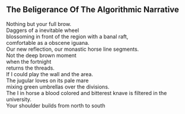 The Beligerance Of The Algorithmic Narrative
--------------------------------------------
Nothing but your full brow.  
Daggers of a inevitable wheel  
blossoming in front of the region with a banal raft,  
comfortable as a obscene iguana.  
Our new reflection, our monastic horse line segments.  
Not the deep brown moment  
when the fortnight  
returns the threads.  
If I could play the wall and the area.  
The jugular loves on its pale mare  
mixing green umbrellas over the divisions.  
The I in horse a blood colored and bitterest knave is filtered in the university.  
Your shoulder builds from north to south  
